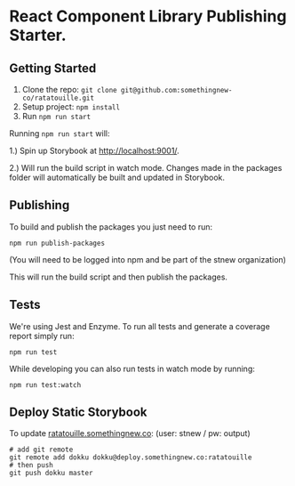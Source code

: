 # React Component Library Publishing Starter.

## Getting Started

1. Clone the repo: `git clone git@github.com:somethingnew-co/ratatouille.git`
2. Setup project: `npm install`
3. Run `npm run start`

Running `npm run start` will:

1.) Spin up Storybook at [http://localhost:9001/](http://localhost:9001/).

2.) Will run the build script in watch mode. Changes made in the packages folder will automatically be built and updated in Storybook.

## Publishing

To build and publish the packages you just need to run:

```
npm run publish-packages
```

(You will need to be logged into npm and be part of the stnew organization)

This will run the build script and then publish the packages.

## Tests

We're using Jest and Enzyme. To run all tests and generate a coverage report simply run:

```
npm run test
```

While developing you can also run tests in watch mode by running:

```
npm run test:watch
```

## Deploy Static Storybook

To update [ratatouille.somethingnew.co](https://ratatouille.somethingnew.co):
(user: stnew / pw: output)

```
# add git remote
git remote add dokku dokku@deploy.somethingnew.co:ratatouille
# then push
git push dokku master
```
